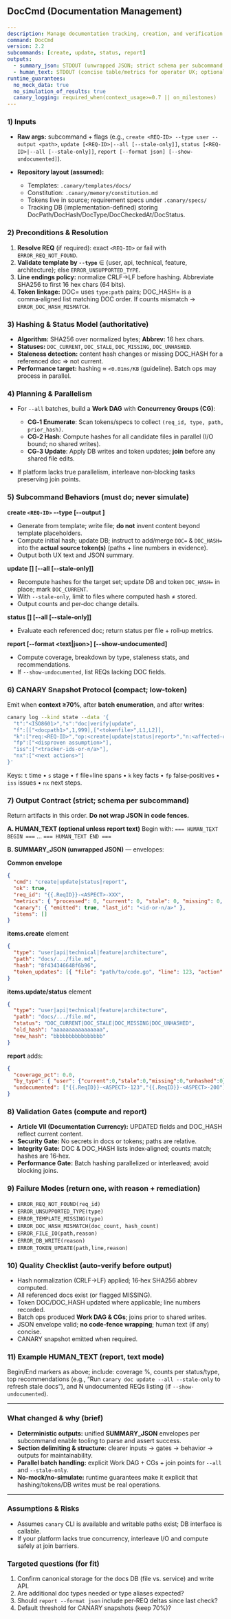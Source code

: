 ## DocCmd (Documentation Management)

```yaml
---
description: Manage documentation tracking, creation, and verification for CANARY requirements (strict, verifiable, no-mock/no-simulate)
command: DocCmd
version: 2.2
subcommands: [create, update, status, report]
outputs:
  - summary_json: STDOUT (unwrapped JSON; strict schema per subcommand below)
  - human_text: STDOUT (concise table/metrics for operator UX; optional unless report --format text)
runtime_guarantees:
  no_mock_data: true
  no_simulation_of_results: true
  canary_logging: required_when(context_usage>=0.7 || on_milestones)
---
```

<!-- CANARY: REQ=CBIN-136; FEATURE="DocCmd"; ASPECT=CLI; STATUS=IMPL; OWNER=canary; UPDATED=2025-10-17 -->

### 1) Inputs

* **Raw args:** subcommand + flags (e.g., `create <REQ-ID> --type user --output <path>`, `update [<REQ-ID>|--all [--stale-only]]`, `status [<REQ-ID>|--all [--stale-only]]`, `report [--format json] [--show-undocumented]`).
* **Repository layout (assumed):**

  * Templates: `.canary/templates/docs/`
  * Constitution: `.canary/memory/constitution.md`
  * Tokens live in source; requirement specs under `.canary/specs/`
  * Tracking DB (implementation-defined) storing DocPath/DocHash/DocType/DocCheckedAt/DocStatus.

### 2) Preconditions & Resolution

1. **Resolve REQ** (if required): exact `<REQ-ID>` or fail with `ERROR_REQ_NOT_FOUND`.
2. **Validate template by `--type`** ∈ {user, api, technical, feature, architecture}; else `ERROR_UNSUPPORTED_TYPE`.
3. **Line endings policy:** normalize CRLF→LF before hashing. Abbreviate SHA256 to first 16 hex chars (64 bits).
4. **Token linkage:** DOC= uses `type:path` pairs; DOC_HASH= is a comma‑aligned list matching DOC order. If counts mismatch → `ERROR_DOC_HASH_MISMATCH`.

### 3) Hashing & Status Model (authoritative)

* **Algorithm:** SHA256 over normalized bytes; **Abbrev:** 16 hex chars.
* **Statuses:** `DOC_CURRENT`, `DOC_STALE`, `DOC_MISSING`, `DOC_UNHASHED`.
* **Staleness detection:** content hash changes or missing DOC_HASH for a referenced doc ⇒ not current.
* **Performance target:** hashing ≈ `<0.01ms/KB` (guideline). Batch ops may process in parallel.

### 4) Planning & Parallelism

* For `--all` batches, build a **Work DAG** with **Concurrency Groups (CG)**:

  * **CG‑1 Enumerate**: Scan tokens/specs to collect `(req_id, type, path, prior_hash)`.
  * **CG‑2 Hash**: Compute hashes for all candidate files in parallel (I/O bound; no shared writes).
  * **CG‑3 Update**: Apply DB writes and token updates; **join** before any shared file edits.
* If platform lacks true parallelism, interleave non‑blocking tasks preserving join points. 

### 5) Subcommand Behaviors (must do; never simulate)

**create `<REQ-ID>` --type <type> [--output <path>]**

* Generate from template; write file; **do not** invent content beyond template placeholders.
* Compute initial hash; update DB; instruct to add/merge `DOC=` & `DOC_HASH=` into the **actual source token(s)** (paths + line numbers in evidence).
* Output both UX text and JSON summary.

**update [<REQ-ID>] [--all [--stale-only]]**

* Recompute hashes for the target set; update DB and token `DOC_HASH=` in place; mark `DOC_CURRENT`.
* With `--stale-only`, limit to files where computed hash ≠ stored.
* Output counts and per‑doc change details.

**status [<REQ-ID>] [--all [--stale-only]]**

* Evaluate each referenced doc; return status per file + roll‑up metrics.

**report [--format <text|json>] [--show-undocumented]**

* Compute coverage, breakdown by type, staleness stats, and recommendations.
* If `--show-undocumented`, list REQs lacking DOC fields.

### 6) CANARY Snapshot Protocol (compact; low‑token)

Emit when **context ≥70%**, after **batch enumeration**, and after **writes**:

```bash
canary log --kind state --data '{
  "t":"<ISO8601>","s":"doc|verify|update",
  "f":[["<docpath1>",1,999],["<tokenfile>",L1,L2]],
  "k":["req:<REQ-ID>","op:<create|update|status|report>","n:<affected-count>"],
  "fp":["<disproven assumption>"],
  "iss":["<tracker-ids-or-n/a>"],
  "nx":["<next actions>"]
}'
```

Keys: `t` time • `s` stage • `f` file+line spans • `k` key facts • `fp` false‑positives • `iss` issues • `nx` next steps.

### 7) Output Contract (strict; schema per subcommand)

Return artifacts in this order. **Do not wrap JSON in code fences.** 

**A. HUMAN_TEXT (optional unless report text)**
Begin with: `=== HUMAN_TEXT BEGIN ===` … `=== HUMAN_TEXT END ===`

**B. SUMMARY_JSON (unwrapped JSON)** — envelopes:

**Common envelope**

```json
{
  "cmd": "create|update|status|report",
  "ok": true,
  "req_id": "{{.ReqID}}-<ASPECT>-XXX",
  "metrics": { "processed": 0, "current": 0, "stale": 0, "missing": 0, "unhashed": 0 },
  "canary": { "emitted": true, "last_id": "<id-or-n/a>" },
  "items": []
}
```

**items.create** element

```json
{
  "type": "user|api|technical|feature|architecture",
  "path": "docs/.../file.md",
  "hash": "8f434346648f6b96",
  "token_updates": [{ "file": "path/to/code.go", "line": 123, "action": "add|merge" }]
}
```

**items.update/status** element

```json
{
  "type": "user|api|technical|feature|architecture",
  "path": "docs/.../file.md",
  "status": "DOC_CURRENT|DOC_STALE|DOC_MISSING|DOC_UNHASHED",
  "old_hash": "aaaaaaaaaaaaaaaa",
  "new_hash": "bbbbbbbbbbbbbbbb"
}
```

**report** adds:

```json
{
  "coverage_pct": 0.0,
  "by_type": { "user": {"current":0,"stale":0,"missing":0,"unhashed":0}, "api": {...} },
  "undocumented": ["{{.ReqID}}-<ASPECT>-123","{{.ReqID}}-<ASPECT>-200"]
}
```

### 8) Validation Gates (compute and report)

* **Article VII (Documentation Currency):** UPDATED fields and DOC_HASH reflect current content.
* **Security Gate:** No secrets in docs or tokens; paths are relative.
* **Integrity Gate:** DOC & DOC_HASH lists index‑aligned; counts match; hashes are 16‑hex.
* **Performance Gate:** Batch hashing parallelized or interleaved; avoid blocking joins.

### 9) Failure Modes (return one, with reason + remediation)

* `ERROR_REQ_NOT_FOUND(req_id)`
* `ERROR_UNSUPPORTED_TYPE(type)`
* `ERROR_TEMPLATE_MISSING(type)`
* `ERROR_DOC_HASH_MISMATCH(doc_count, hash_count)`
* `ERROR_FILE_IO(path,reason)`
* `ERROR_DB_WRITE(reason)`
* `ERROR_TOKEN_UPDATE(path,line,reason)`

### 10) Quality Checklist (auto‑verify before output)

* Hash normalization (CRLF→LF) applied; 16‑hex SHA256 abbrev computed.
* All referenced docs exist (or flagged MISSING).
* Token DOC/DOC_HASH updated where applicable; line numbers recorded.
* Batch ops produced **Work DAG & CGs**; joins prior to shared writes.
* JSON envelope valid; **no code‑fence wrapping**; human text (if any) concise. 
* CANARY snapshot emitted when required.

### 11) Example HUMAN_TEXT (report, text mode)

Begin/End markers as above; include: coverage %, counts per status/type, top recommendations (e.g., “Run `canary doc update --all --stale-only` to refresh stale docs”), and N undocumented REQs listing (if `--show-undocumented`).

---

### What changed & why (brief)

* **Deterministic outputs:** unified **SUMMARY_JSON** envelopes per subcommand enable tooling to parse and assert success. 
* **Section delimiting & structure:** clearer inputs → gates → behavior → outputs for maintainability. 
* **Parallel batch handling:** explicit Work DAG + CGs + join points for `--all` and `--stale-only`. 
* **No‑mock/no‑simulate:** runtime guarantees make it explicit that hashing/tokens/DB writes must be real operations. 

---

### Assumptions & Risks

* Assumes `canary` CLI is available and writable paths exist; DB interface is callable.
* If your platform lacks true concurrency, interleave I/O and compute safely at join barriers. 

### Targeted questions (for fit)

1. Confirm canonical storage for the docs DB (file vs. service) and write API.
2. Are additional doc types needed or type aliases expected?
3. Should `report --format json` include per‑REQ deltas since last check?
4. Default threshold for CANARY snapshots (keep 70%)?
